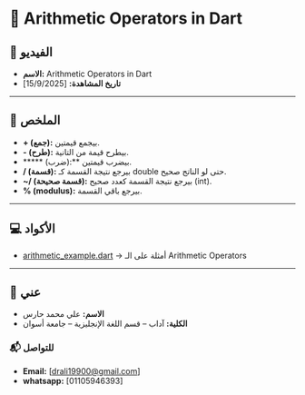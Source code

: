 # 📘 Arithmetic Operators in Dart

## 🎥 الفيديو
- **الاسم:** Arithmetic Operators in Dart  
- **تاريخ المشاهدة:** [15/9/2025]  

---

## 📝 الملخص
- **+ (جمع):** بيجمع قيمتين.  
- **- (طرح):** بيطرح قيمة من التانية.  
- ***** (ضرب):** بيضرب قيمتين.  
- **/ (قسمة):** بيرجع نتيجة القسمة كـ double حتى لو الناتج صحيح.  
- **~/ (قسمة صحيحة):** بيرجع نتيجة القسمة كعدد صحيح (int).  
- **% (modulus):** بيرجع باقي القسمة.  

---

## 💻 الأكواد
- [arithmetic_example.dart]() → أمثلة على الـ Arithmetic Operators  

---

## 👤 عني
- **الاسم:** علي محمد حارس  
- **الكلية:** آداب – قسم اللغة الإنجليزية – جامعة أسوان  
### 📬 للتواصل 
- **Email:** [drali19900@gmail.com]
- **whatsapp:** [01105946393]
